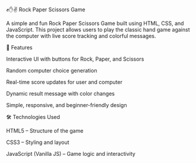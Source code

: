 ✊✋✌️ Rock Paper Scissors Game

A simple and fun Rock Paper Scissors Game built using HTML, CSS, and JavaScript.
This project allows users to play the classic hand game against the computer with live score tracking and colorful messages.

🚀 Features

Interactive UI with buttons for Rock, Paper, and Scissors

Random computer choice generation

Real-time score updates for user and computer

Dynamic result message with color changes

Simple, responsive, and beginner-friendly design

🛠️ Technologies Used

HTML5 – Structure of the game

CSS3 – Styling and layout

JavaScript (Vanilla JS) – Game logic and interactivity
